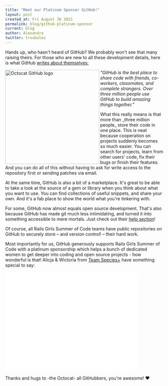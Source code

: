 ```yaml
---
title: "Meet our Platinum Sponsor GitHub!"
layout: post
created_at: Fri August 30 2013
permalink: blog/github-platinum-sponsor
current: blog
author: Alexandra
twitter: troubalex
---
```


Hands up, who hasn't heard of GitHub? We probably won't see that many raising theirs. For those who are new to all these development details, here is what GitHub [writes about themselves:](https://github.com/about)
 


<a href="github.com"> 
		<img src="../img/sponsors/octocat.png" alt="Octocat GitHub logo" title="Octocat" width="300px" align="left">
</a>


*"GitHub is the best place to share code with friends, co-workers, classmates, and complete strangers. Over three million people use GitHub to build amazing things together."* 

What this really means is that more than \_three million people\_ store their code in one place. This is neat because cooperation on projects suddenly becomes so much easier. You can search for projects, learn from other users' code, fix their bugs or finish their features. And you can do all of this without having to ask for write access to the repository first or sending patches via email. 
 
At the same time, GitHub is also a bit of a marketplace. It's great to be able to take a look at the source of a gem or library when you think about what you want to use. You can find collections of useful snippets, and share your own. And it's a fab place to show the world what you're tinkering with.
 
For some, GitHub now almost equals open source development. That's also because GitHub has made git much less intimidating, and turned it into something accessible to mere mortals. Just check out their [help section](https://help.github.com/)!
 
Of course, all Rails Girls Summer of Code teams have public repositories on GitHub to securely store – and version control! – their hard work. 

Most importantly for us, GitHub generously supports Rails Girls Summer of Code with a platinum sponsorship which helps a bunch of dedicated women to get deeper into coding and open source projects - how wonderful is that!
Alicja & Wictoria from [Team Species+](http://teams.railsgirlssummerofcode.org/teams/7) have something special to say:

<object width="420" height="315"><param name="movie" value="//www.youtube.com/v/fX2TmwB5PD8?version=3&amp;hl=en_US"></param><param name="allowFullScreen" value="true"></param><param name="allowscriptaccess" value="always"></param><embed src="//www.youtube.com/v/fX2TmwB5PD8?version=3&amp;hl=en_US" type="application/x-shockwave-flash" width="420" height="315" allowscriptaccess="always" allowfullscreen="true"></embed></object>

Thanks and hugs to -the Octocat- all GitHubbers, you're awesome! &hearts;
